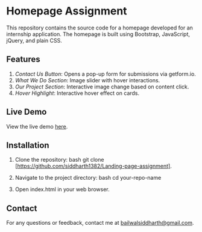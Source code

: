 # Homepage Assignment

This repository contains the source code for a homepage developed for an internship application. The homepage is built using Bootstrap, JavaScript, jQuery, and plain CSS.

## Features

1. *Contact Us Button*: Opens a pop-up form for submissions via getform.io.
2. *What We Do Section*: Image slider with hover interactions.
3. *Our Project Section*: Interactive image change based on content click.
4. *Hover Highlight*: Interactive hover effect on cards.

## Live Demo

View the live demo [here](https://elaborate-stroopwafel-643f61.netlify.app/).

## Installation

1. Clone the repository:
   bash
   git clone [https://github.com/siddharth1382/Landing-page-assignment].
   
2. Navigate to the project directory:
   bash
   cd your-repo-name
   
3. Open index.html in your web browser.

## Contact

For any questions or feedback, contact me at bailwalsiddharth@gmail.com.
